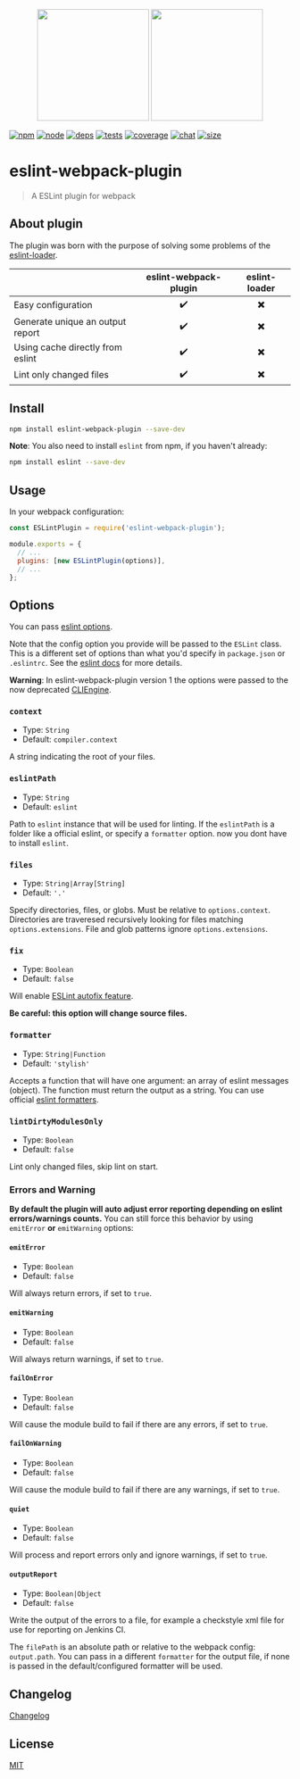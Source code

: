<div align="center">
  <a href="https://github.com/eslint/eslint"><img width="200" height="200" src="https://cdn.worldvectorlogo.com/logos/eslint.svg"></a>
  <a href="https://github.com/webpack/webpack"><img width="200" height="200" src="https://webpack.js.org/assets/icon-square-big.svg"></a>
</div>

[![npm][npm]][npm-url]
[![node][node]][node-url]
[![deps][deps]][deps-url]
[![tests][tests]][tests-url]
[![coverage][cover]][cover-url]
[![chat][chat]][chat-url]
[![size][size]][size-url]

# eslint-webpack-plugin

> A ESLint plugin for webpack

## About plugin

The plugin was born with the purpose of solving some problems of the [eslint-loader](https://github.com/webpack-contrib/eslint-loader).

|                                  | eslint-webpack-plugin |      eslint-loader       |
| -------------------------------- | :-------------------: | :----------------------: |
| Easy configuration               |  :heavy_check_mark:   | :heavy_multiplication_x: |
| Generate unique an output report |  :heavy_check_mark:   | :heavy_multiplication_x: |
| Using cache directly from eslint |  :heavy_check_mark:   | :heavy_multiplication_x: |
| Lint only changed files          |  :heavy_check_mark:   | :heavy_multiplication_x: |

## Install

```bash
npm install eslint-webpack-plugin --save-dev
```

**Note**: You also need to install `eslint` from npm, if you haven't already:

```bash
npm install eslint --save-dev
```

## Usage

In your webpack configuration:

```js
const ESLintPlugin = require('eslint-webpack-plugin');

module.exports = {
  // ...
  plugins: [new ESLintPlugin(options)],
  // ...
};
```

## Options

You can pass [eslint options](https://eslint.org/docs/developer-guide/nodejs-api#%E2%97%86-new-eslint-options).

Note that the config option you provide will be passed to the `ESLint` class.
This is a different set of options than what you'd specify in `package.json` or `.eslintrc`.
See the [eslint docs](https://eslint.org/docs/developer-guide/nodejs-api#%E2%97%86-new-eslint-options) for more details.

**Warning**: In eslint-webpack-plugin version 1 the options were passed to the now deprecated [CLIEngine](https://eslint.org/docs/developer-guide/nodejs-api#cliengine).

### `context`

- Type: `String`
- Default: `compiler.context`

A string indicating the root of your files.

### `eslintPath`

- Type: `String`
- Default: `eslint`

Path to `eslint` instance that will be used for linting. If the `eslintPath` is a folder like a official eslint, or specify a `formatter` option. now you dont have to install `eslint`.

### `files`

- Type: `String|Array[String]`
- Default: `'.'`

Specify directories, files, or globs. Must be relative to `options.context`.
Directories are traveresed recursively looking for files matching `options.extensions`.
File and glob patterns ignore `options.extensions`.

### `fix`

- Type: `Boolean`
- Default: `false`

Will enable [ESLint autofix feature](http://eslint.org/docs/user-guide/command-line-interface#fix).

**Be careful: this option will change source files.**

### `formatter`

- Type: `String|Function`
- Default: `'stylish'`

Accepts a function that will have one argument: an array of eslint messages (object). The function must return the output as a string. You can use official [eslint formatters](https://eslint.org/docs/user-guide/formatters/).

### `lintDirtyModulesOnly`

- Type: `Boolean`
- Default: `false`

Lint only changed files, skip lint on start.

### Errors and Warning

**By default the plugin will auto adjust error reporting depending on eslint errors/warnings counts.**
You can still force this behavior by using `emitError` **or** `emitWarning` options:

#### `emitError`

- Type: `Boolean`
- Default: `false`

Will always return errors, if set to `true`.

#### `emitWarning`

- Type: `Boolean`
- Default: `false`

Will always return warnings, if set to `true`.

#### `failOnError`

- Type: `Boolean`
- Default: `false`

Will cause the module build to fail if there are any errors, if set to `true`.

#### `failOnWarning`

- Type: `Boolean`
- Default: `false`

Will cause the module build to fail if there are any warnings, if set to `true`.

#### `quiet`

- Type: `Boolean`
- Default: `false`

Will process and report errors only and ignore warnings, if set to `true`.

#### `outputReport`

- Type: `Boolean|Object`
- Default: `false`

Write the output of the errors to a file, for example a checkstyle xml file for use for reporting on Jenkins CI.

The `filePath` is an absolute path or relative to the webpack config: `output.path`.
You can pass in a different `formatter` for the output file,
if none is passed in the default/configured formatter will be used.

## Changelog

[Changelog](CHANGELOG.md)

## License

[MIT](./LICENSE)

[npm]: https://img.shields.io/npm/v/eslint-webpack-plugin.svg
[npm-url]: https://npmjs.com/package/eslint-webpack-plugin
[node]: https://img.shields.io/node/v/eslint-webpack-plugin.svg
[node-url]: https://nodejs.org
[deps]: https://david-dm.org/webpack-contrib/eslint-webpack-plugin.svg
[deps-url]: https://david-dm.org/webpack-contrib/eslint-webpack-plugin
[tests]: https://github.com/webpack-contrib/eslint-webpack-plugin/workflows/eslint-webpack-plugin/badge.svg
[tests-url]: https://github.com/webpack-contrib/eslint-webpack-plugin/actions
[cover]: https://codecov.io/gh/webpack-contrib/eslint-webpack-plugin/branch/master/graph/badge.svg
[cover-url]: https://codecov.io/gh/webpack-contrib/eslint-webpack-plugin
[chat]: https://badges.gitter.im/webpack/webpack.svg
[chat-url]: https://gitter.im/webpack/webpack
[size]: https://packagephobia.now.sh/badge?p=eslint-webpack-plugin
[size-url]: https://packagephobia.now.sh/result?p=eslint-webpack-plugin
